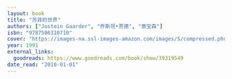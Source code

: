 ```yaml
---
layout: book
title: "苏菲的世界"
authors: ["Jostein Gaarder", "乔斯坦•贾德", "萧宝森"]
isbn: "9787506310710"
cover: "https://images-na.ssl-images-amazon.com/images/S/compressed.photo.goodreads.com/books/1521433719i/39319549.jpg"
year: 1991
external_links:
  goodreads: https://www.goodreads.com/book/show/39319549
date_read: "2010-01-01"
---
```

